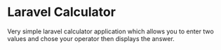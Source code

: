 # Laravel Calculator
Very simple laravel calculator application which allows you to enter two values and chose your operator then displays the answer.